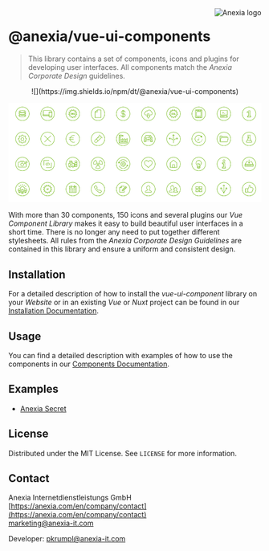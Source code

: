 <a href="https://anexia.com/">
    <img src="https://anexia.com/fileadmin/anexia-www-3/images/anexia.svg" alt="Anexia logo" title="Anexia" align="right" height="60" />
</a>

# @anexia/vue-ui-components

> This library contains a set of components, icons and plugins for developing user interfaces. All components match the *Anexia Corporate Design* guidelines.

<p align="center">
    ![](https://img.shields.io/npm/dt/@anexia/vue-ui-components)
</p>


![Demo](https://github.com/anexia-it/vue-ui-components/blob/master/docs/img/icons.png)

With more than 30 components, 150 icons and several plugins our *Vue Component Library* makes it easy to build beautiful user interfaces in a short time. There is no longer any need to put together different stylesheets. All rules from the *Anexia Corporate Design Guidelines* are contained in this library and ensure a uniform and consistent design.

## Installation

For a detailed description of how to install the *vue-ui-component* library on your *Website* or in an existing *Vue* or *Nuxt* project can be found in our [Installation Documentation](https://anexia-it.github.io/vue-ui-components/#/Documentation?id=installation).

## Usage

You can find a detailed description with examples of how to use the components in our [Components Documentation](https://anexia-it.github.io/vue-ui-components/#/Components).

## Examples

- [Anexia Secret](https://secret.anexia.com)

## License

Distributed under the MIT License. See ```LICENSE``` for more information.

## Contact

Anexia Internetdienstleistungs GmbH  
[https://anexia.com/en/company/contact](https://anexia.com/en/company/contact)  
[marketing@anexia-it.com](mailto:marketing@anexia-it.com)  

Developer: [pkrumpl@anexia-it.com](mailto:pkrumpl@anexia-it.com)  